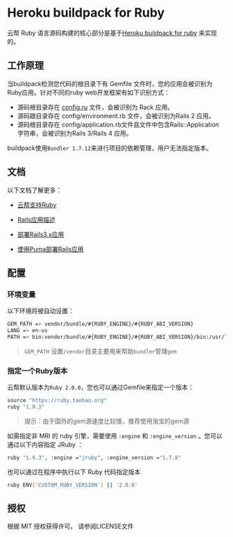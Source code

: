 Heroku buildpack for Ruby
======================

云帮 Ruby 语言源码构建的核心部分是基于[Heroku buildpack for ruby](https://github.com/heroku/heroku-buildpack-ruby) 来实现的。

## 工作原理

当buildpack检测您代码的根目录下有 Gemfile 文件时，您的应用会被识别为Ruby应用。针对不同的ruby web开发框架有如下识别方式：

- 源码根目录存在 [config.ru](http://config.ru/) 文件，会被识别为 Rack 应用。
- 源码跟目录存在 config/environment.rb 文件，会被识别为Rails 2 应用。
- 源码根目录存在 config/application.rb文件且文件中包含Rails::Application 字符串，会被识别为Rails 3/Rails 4 应用。

buildpack使用`Bundler 1.7.12`来进行项目的依赖管理，用户无法指定版本。

## 文档

以下文档了解更多：

- [云帮支持Ruby](http://www.rainbond.com/docs/stable/user-lang-docs/ruby/lang-ruby-overview.html#part-2ed464e4df97e11f)

- [Rails应用描述](http://www.rainbond.com/docs/stable/user-lang-docs/ruby/rails-framework/lang-ruby-rails-overview.html)

- [部署Rails3.x应用](http://www.rainbond.com/docs/stable/user-lang-docs/ruby/rails-framework/lang-ruby-rails3.x-deploy.html)

- [使用Puma部署Rails应用](http://www.rainbond.com/docs/stable/user-lang-docs/ruby/rails-framework/lang-ruby-rails-puma.html)

## 配置

### 环境变量

以下环境将被自动设置：

```bash
GEM_PATH => vendor/bundle/#{RUBY_ENGINE}/#{RUBY_ABI_VERSION}
LANG => en-us
PATH => bin:vendor/bundle/#{RUBY_ENGINE}/#{RUBY_ABI_VERSION}/bin:/usr/local/bin:/usr/bin:/bin
```

>  `GEM_PATH` 设置`/vendor`目录主要用来帮助`bundler`管理`gem`

### 指定一个Ruby版本

云帮默认版本为`Ruby 2.0.0`，您也可以通过Gemfile来指定一个版本：

```ruby
source "https://ruby.taobao.org" 
ruby "1.9.3"
```

> 提示：由于国外的gem源速度比较慢，推荐使用淘宝的gem源

如需指定非 MRI 的 ruby 引擎，需要使用 `:engine` 和 `:engine_version` 。您可以通过以下内容指定 JRuby ：

```bash
ruby "1.9.3", :engine ="jruby", :engine_version ="1.7.8"
```

也可以通过在程序中执行以下 Ruby 代码指定版本

```bash
ruby ENV['CUSTOM_RUBY_VERSION'] || '2.0.0'
```

## 授权

根据 MIT 授权获得许可。 请参阅LICENSE文件
